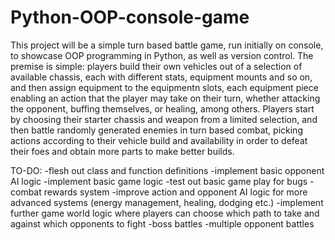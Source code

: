 # Python-OOP-console-game

This project will be a simple turn based battle game, run initially on console, to showcase OOP programming in Python, as well as version control.
The premise is simple: players build their own vehicles out of a selection of available chassis, each with different stats, equipment mounts and so on, and then assign equipment to the equipmentn slots, each equipment piece enabling an action that the player may take on their turn, whether attacking the opponent, buffing themselves, or healing, among others.
Players start by choosing their starter chassis and weapon from a limited selection, and then battle randomly generated enemies in turn based combat, picking actions according to their vehicle build and availability in order to defeat their foes and obtain more parts to make better builds.

TO-DO:
-flesh out class and function definitions
-implement basic opponent AI logic
-implement basic game logic
-test out basic game play for bugs
-combat rewards system
-improve action and opponent AI logic for more advanced systems (energy management, healing, dodging etc.)
-implement further game world logic where players can choose which path to take and against which opponents to fight
-boss battles
-multiple opponent battles
